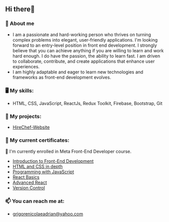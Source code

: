 ## Hi there👋
### 👨 About me 
- I am a passionate and hard-working person who thrives on turning complex problems into elegant, user-friendly applications.
I'm looking forward to an entry-level position in front end development. I strongly believe that you can achieve anything if you are willing to learn and work hard enough. I do have the passion, the ability to learn       fast. I am driven to collaborate, contribute, and create applications that enhance user experiences.
- I am highly adaptable and eager to learn new technologies and frameworks as front-end development evolves.

### 🖥 My skills: 
- HTML, CSS, JavaScript, ReactJs, Redux Toolkit, Firebase, Bootstrap, Git
### 💼 My projects:
- [HireChef-Website](https://hirechef-website.web.app/)
### 📖 My current certificates: 
🌱 I'm currently enrolled in Meta Front-End Developer course. 
- [Introduction to Front-End Development](https://drive.google.com/file/d/1bjVGBmU2XNwzcA0ajl-8TdXIascY9B4L/view?usp=sharing)
- [HTML and CSS in depth](https://drive.google.com/file/d/1W_MOIy_hwoKKUXql2X4gpBT12z6eVjkE/view?usp=sharing)
- [Programming with JavaScript](https://drive.google.com/file/d/1tJNQCrNAQmuAXigJTW3pI-vM6F7DLntf/view?usp=sharing)
- [React Basics](https://drive.google.com/file/d/1CYHAZnKLByqFD4fN59FntmfCWnDcS1kl/view?usp=sharing)
- [Advanced React](https://drive.google.com/file/d/1iQtHtLUn0ezzvk71HbSRSxTMwlEUoBY2/view?usp=sharing)
- [Version Control](https://drive.google.com/file/d/1qyyTa635brIXNmE9X7xn6XZuNxlOWxfP/view?usp=sharing)

### 📫 You can reach me at: 
- grigorenicolaeadrian@yahoo.com
